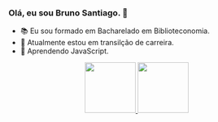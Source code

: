 ### Olá, eu sou Bruno Santiago. 👋


- 📚 Eu sou formado em Bacharelado em Biblioteconomia.
- 🌱 Atualmente estou em transilção de carreira.
- 👯 Aprendendo JavaScript.

<div align="center">
  <a href="https://github.com/brunosaotiago">
  <img height="100em" src="https://github-readme-stats.vercel.app/api?username=brunosaotiago&show_icons=true&theme=dark&include_all_commits=true&count_private=true"/>
  <img height="100em" src="https://github-readme-stats.vercel.app/api/top-langs/?username=brunosaotiago&layout=compact&langs_count=7&theme=dark"/>
</div>
